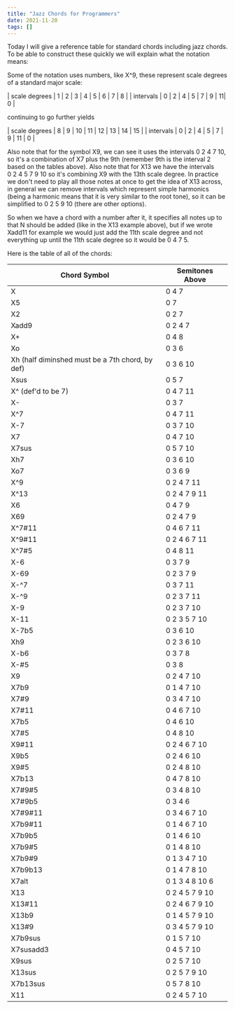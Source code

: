 ```yaml
---
title: "Jazz Chords for Programmers"
date: 2021-11-20
tags: []
---
```


Today I will give a reference table for standard chords including jazz chords.
To be able to construct these quickly we will explain what the notation means:

Some of the notation uses numbers, like X^9, these represent scale degrees of a
standard major scale:

| scale degrees | 1 | 2 | 3 | 4 | 5 | 6 | 7 | 8 |
| intervals     | 0 | 2 | 4 | 5 | 7 | 9 | 11| 0 |

continuing to go further yields

| scale degrees | 8 | 9  | 10 | 11 | 12 | 13 | 14 | 15 |
| intervals     | 0 | 2  | 4  | 5  | 7  | 9  | 11 | 0  |

Also note that for the symbol X9, we can see it uses the intervals 0 2 4 7 10,
so it's a combination of X7 plus the 9th (remember 9th is the interval 2 based
on the tables above). Also note that for  X13 we have the intervals  
0 2 4 5 7 9 10 so it's combining X9 with the 13th scale degree. In practice we
don't need to play all those notes at once to get the idea of X13 across, in
general we can remove intervals which represent simple harmonics (being a
harmonic means that it is very similar to the root tone), so it can be
simplified to 0 2 5 9 10 (there are other options).

So when we have a chord with a number after it, it specifies all notes up to
that N should be added (like in the X13 example above), but if we wrote Xadd11
for example we would just add the 11th scale degree and not everything up until
the 11th scale degree so it would be 0 4 7 5.

Here is the table of all of the chords:

| Chord Symbol                                    | Semitones Above| 
|-------------------------------------------------|----------------|
| X                                               | 0 4 7          |
| X5                                              | 0 7            |
| X2                                              | 0 2 7          |
| Xadd9                                           | 0 2 4 7        |
| X+                                              | 0 4 8          |
| Xo                                              | 0 3 6          |
| Xh (half diminshed must be a 7th chord, by def) | 0 3 6 10       |
| Xsus                                            | 0 5 7          |
| X^ (def'd to be 7)                              | 0 4 7 11       |
| X-                                              | 0 3 7          |
| X^7                                             | 0 4 7 11       |
| X-7                                             | 0 3 7 10       |
| X7                                              | 0 4 7 10       |
| X7sus                                           | 0 5 7 10       |
| Xh7                                             | 0 3 6 10       |
| Xo7                                             | 0 3 6 9        |
| X^9                                             | 0 2 4 7 11     |
| X^13                                            | 0 2 4 7 9 11   |
| X6                                              | 0 4 7 9        |
| X69                                             | 0 2 4 7 9      |
| X^7#11                                          | 0 4 6 7 11     |
| X^9#11                                          | 0 2 4 6 7 11   |
| X^7#5                                           | 0 4 8 11       |
| X-6                                             | 0 3 7 9        |
| X-69                                            | 0 2 3 7 9      |
| X-^7                                            | 0 3 7 11       |
| X-^9                                            | 0 2 3 7 11     |
| X-9                                             | 0 2 3 7 10     |
| X-11                                            | 0 2 3 5 7 10   |
| X-7b5                                           | 0 3 6 10       |
| Xh9                                             | 0 2 3 6 10     |
| X-b6                                            | 0 3 7 8        |
| X-#5                                            | 0 3 8          |
| X9                                              | 0 2 4 7 10     |
| X7b9                                            | 0 1 4 7 10     |
| X7#9                                            | 0 3 4 7 10     |
| X7#11                                           | 0 4 6 7 10     |
| X7b5                                            | 0 4 6 10       |
| X7#5                                            | 0 4 8 10       |
| X9#11                                           | 0 2 4 6 7 10   |
| X9b5                                            | 0 2 4 6 10     |
| X9#5                                            | 0 2 4 8 10     |
| X7b13                                           | 0 4 7 8 10     |
| X7#9#5                                          | 0 3 4 8 10     |
| X7#9b5                                          | 0 3 4 6        |
| X7#9#11                                         | 0 3 4 6 7 10   |
| X7b9#11                                         | 0 1 4 6 7 10   |
| X7b9b5                                          | 0 1 4 6 10     |
| X7b9#5                                          | 0 1 4 8 10     |
| X7b9#9                                          | 0 1 3 4 7 10   |
| X7b9b13                                         | 0 1 4 7 8 10   |
| X7alt                                           | 0 1 3 4 8 10 6 |
| X13                                             | 0 2 4 5 7 9 10 |
| X13#11                                          | 0 2 4 6 7 9 10 |
| X13b9                                           | 0 1 4 5 7 9 10 |
| X13#9                                           | 0 3 4 5 7 9 10 |
| X7b9sus                                         | 0 1 5 7 10     |
| X7susadd3                                       | 0 4 5 7 10     |
| X9sus                                           | 0 2 5 7 10     |
| X13sus                                          | 0 2 5 7 9 10   |
| X7b13sus                                        | 0 5 7 8 10     |
| X11                                             | 0 2 4 5 7 10   |
